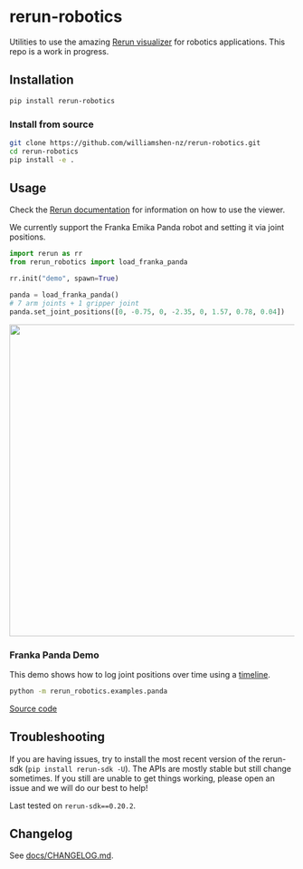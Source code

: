 # rerun-robotics

Utilities to use the amazing [Rerun visualizer](https://www.rerun.io/) for robotics applications.
This repo is a work in progress.

## Installation

```bash
pip install rerun-robotics
```

### Install from source

```bash
git clone https://github.com/williamshen-nz/rerun-robotics.git
cd rerun-robotics
pip install -e .
```

## Usage

Check the [Rerun documentation](https://www.rerun.io/docs) for information on how to use the viewer.

We currently support the Franka Emika Panda robot and setting it via joint positions.

```python
import rerun as rr
from rerun_robotics import load_franka_panda

rr.init("demo", spawn=True)

panda = load_franka_panda()
# 7 arm joints + 1 gripper joint
panda.set_joint_positions([0, -0.75, 0, -2.35, 0, 1.57, 0.78, 0.04])
```

<img src="https://github.com/williamshen-nz/rerun-robotics/blob/main/docs/panda_example.png?raw=true" width="550">

### Franka Panda Demo

This demo shows how to log joint positions over time using a [timeline](https://rerun.io/docs/concepts/timelines).

```bash
python -m rerun_robotics.examples.panda
```

[Source code](rerun_robotics/examples/panda.py)

## Troubleshooting

If you are having issues, try to install the most recent version of the rerun-sdk (`pip install rerun-sdk -U`). The APIs
are mostly stable but still change sometimes. If you still are unable to get things working, please open an issue and we
will do our best to help!

Last tested on `rerun-sdk==0.20.2`.

## Changelog

See [docs/CHANGELOG.md](docs/CHANGELOG.md).

